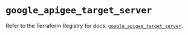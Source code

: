 # `google_apigee_target_server`

Refer to the Terraform Registry for docs: [`google_apigee_target_server`](https://registry.terraform.io/providers/hashicorp/google-beta/6.8.0/docs/resources/google_apigee_target_server).
